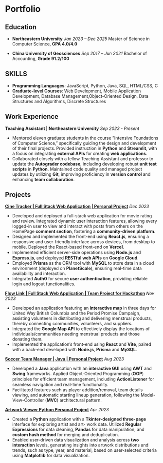 # Portfolio

## Education
- **Northeastern University** *Jan 2023 – Dec 2025*
    Master of Science in Computer Science, **GPA 4.0/4.0**

- **China University of Geosciences** *Sep 2017 – Jun 2021*
    Bachelor of Accounting, **Grade 91.2/100**
  
## SKILLS
- **Programming Languages**: JavaScript, Python, Java, SQL, HTML/CSS, C
- **Graduate-level Courses**: Web Development, Mobile Application Development, Database Management,Object-Oriented Design, Data Structures and Algorithms, Discrete Structures


## Work Experience
**Teaching Assistant | Northeastern University** *Sep 2023 - Present*
- Mentored eleven graduate students in the course ”Intensive Foundations of Computer Science,” specifically guiding the design and development of their final projects. Provided instruction in **Python** and **Streamlit**, with a focus on integrating **external APIs** for creating **web applications**.
- Collaborated closely with a fellow Teaching Assistant and professor to update the **Autograder codebase**,
including developing robust **unit test scripts** in **Python**. Maintained code quality and managed project updates by
utilizing **Git**, improving proficiency in **version control** and enhancing **team collaboration**.

## Projects
**[Cine Tracker | Full Stack Web Application | Personal Project](https://cinetracker-v1.vercel.app/)** *Dec 2023*

- Developed and deployed a full-stack web application for movie rating and review. Integrated dynamic user interaction features, allowing every logged-in user to view and interact with posts from others on the HomePage **comment section**, fostering a **community-driven platform**.
- Designed and implemented the front-end using **React.js**, ensuring a responsive and user-friendly interface across devices, from desktop to mobile. Deployed the React-based front-end on **Vercel**.
- Implemented eﬀicient server-side operations using **Node.js** and **Express.js**, and deployed **RESTful web APIs** on **Google Cloud**. 
- Employed **Prisma** as the ORM tool with **MySQL** to store data in a cloud environment (deployed on **PlanetScale**), ensuring real-time data availability and interaction.
- Integrated **Auth0** for secure **user authentication**, providing reliable login and logout functionalities.

**[Flow Link | Full Stack Web Application | Team Project for Hackathon](https://hackathon-team2-demo.vercel.app/home)** *Nov 2023*
- Developed an application featuring an **interactive map** in three days for United Way British Columbia and the Period Promise Campaign, assisting volunteers in distributing and delivering menstrual products, thereby connecting communities, volunteers, and suppliers. 
- Integrated the **Google Map API** to effectively display the locations of individuals/communities needing menstrual products and those donating them.
- Implemented the application’s front-end using **React** and **Vite**, paired with a back-end developed with **Node.js**, **Prisma** and **MySQL**.

**[Soccer Team Manager | Java | Personal Project](https://github.com/Esther2524/soccerTeamManager)** *Aug 2023*
- Developed a **Java** application with an **interactive GUI** using **AWT** and **Swing** frameworks. Applied Object-Oriented Programming (**OOP**) principles for eﬀicient team management, including **ActionListener** for seamless navigation and real-time functionality.
- Facilitated features such as player addition/removal, team details viewing, and automatic starting lineup
generation, following the Model-View-Controller (**MVC**) architectural pattern.


**[Artwork Viewer Python Personal Project](https://github.com/Esther2524/artwork_viewer)** *Apr 2023*
- Created a **Python** application with a **Tkinter-designed three-page** interface for exploring artist and art- work data. Utilized **Regular Expressions** for data cleaning, **Pandas** for data manipulation, and **custom hash method** for merging and deduplication.
- Enabled user-driven data visualization and analysis across **two interaction** levels, generating insights into artwork distributions and trends, such as type, year, and material, based on user-selected criteria using **Matplotlib** for data visualization.
